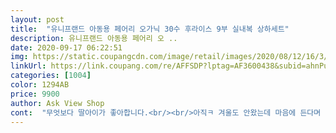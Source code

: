 ```yaml
---
layout: post 
title:  "유니프랜드 아동용 페어리 오가닉 30수 후라이스 9부 실내복 상하세트" 
description: 유니프랜드 아동용 페어리 오 ..
date: 2020-09-17 06:22:51 
img: https://static.coupangcdn.com/image/retail/images/2020/08/12/16/3/25ee731e-438c-4cff-a92d-60995078a93b.jpg 
linkUrl: https://link.coupang.com/re/AFFSDP?lptag=AF3600438&subid=ahnPublicAsk&pageKey=1951793694&itemId=3315494417&vendorItemId=71302374551&traceid=V0-113-39121a9071b19d5e 
categories: [1004] 
color: 1294AB 
price: 9900 
author: Ask View Shop 
cont:  "무엇보다 딸아이가 좋아합니다.<br/><br/>아직ㅋ 겨울도 안왔는데 마음에 든다며 입네요.<br/><br/>톡톡하니 두께감 있고 색감  예뻐요.<br/><br/>" 
---
```


